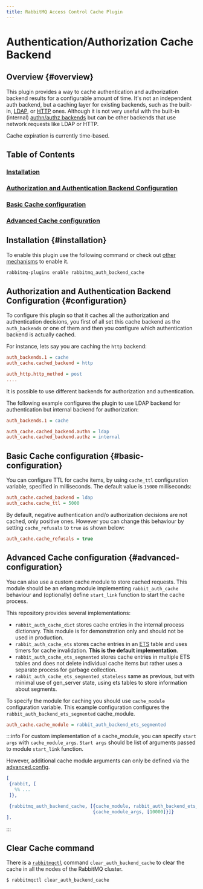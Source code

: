 ```yaml
---
title: RabbitMQ Access Control Cache Plugin
---
```

<!--
Copyright (c) 2007-2025 Broadcom. All Rights Reserved. The term "Broadcom" refers to Broadcom Inc. and/or its subsidiaries.

All rights reserved. This program and the accompanying materials
are made available under the terms of the under the Apache License,
Version 2.0 (the "License”); you may not use this file except in compliance
with the License. You may obtain a copy of the License at

https://www.apache.org/licenses/LICENSE-2.0

Unless required by applicable law or agreed to in writing, software
distributed under the License is distributed on an "AS IS" BASIS,
WITHOUT WARRANTIES OR CONDITIONS OF ANY KIND, either express or implied.
See the License for the specific language governing permissions and
limitations under the License.
-->

# Authentication/Authorization Cache Backend

## Overview {#overview}

This plugin provides a way to cache authentication and authorization backend 
results for a configurable amount of time. It's not an independent auth backend,
but a caching layer for existing backends, such as the built-in, [LDAP](./ldap),
or [HTTP](https://github.com/rabbitmq/rabbitmq-server/tree/main/deps/rabbitmq_auth_backend_http) ones.
Although it is not very useful with the 
built-in (internal) [authn/authz backends](./access-control) but can be other 
backends that use network requests like LDAP or HTTP.

Cache expiration is currently time-based. 

## Table of Contents

### [Installation](#installation)
### [Authorization and Authentication Backend Configuration](#configuration)
### [Basic Cache configuration](#basic-configuration)
### [Advanced Cache configuration](#advanced-configuration)

## Installation {#installation}

To enable this plugin use the following command or check out [other mechanisms](./plugins)
to enable it. 

```bash
rabbitmq-plugins enable rabbitmq_auth_backend_cache
```

## Authorization and Authentication Backend Configuration {#configuration}

To configure this plugin so that it caches all the authorization and authentication
decisions, you first of all set this cache backend as the `auth_backends` or one
of them and then you configure which authentication backend is actually cached.

For instance, lets say you are caching the `http` backend:

```ini
auth_backends.1 = cache
auth_cache.cached_backend = http

auth_http.http_method = post
....
```

It is possible to use different backends for authorization and authentication.

The following example configures the plugin to use LDAP backend for 
authentication but internal backend for authorization:

```ini 
auth_backends.1 = cache

auth_cache.cached_backend.authn = ldap
auth_cache.cached_backend.authz = internal
```

## Basic Cache configuration {#basic-configuration}

You can configure TTL for cache items, by using `cache_ttl` configuration variable, 
specified in milliseconds. The default value is `15000` milliseconds:

```ini 
auth_cache.cached_backend = ldap
auth_cache.cache_ttl = 5000
```

By default, negative authentication and/o authorization decisions are not cached, 
only positive ones. However you can change this behaviour by setting `cache_refusals` to `true` 
as shown below: 

```ini
auth_cache.cache_refusals = true
```

## Advanced Cache configuration {#advanced-configuration}

You can also use a custom cache module to store cached requests. This module 
should be an erlang module implementing `rabbit_auth_cache` behaviour and 
(optionally) define `start_link` function to start the cache process.

This repository provides several implementations:

* `rabbit_auth_cache_dict` stores cache entries in the internal process dictionary. 
This module is for demonstration only and should not be used in production.
* `rabbit_auth_cache_ets` stores cache entries in an [ETS](https://learnyousomeerlang.com/ets) 
table and uses timers for cache invalidation. **This is the default implementation**.
* `rabbit_auth_cache_ets_segmented` stores cache entries in multiple ETS tables 
and does not delete individual cache items but rather uses a separate process for garbage collection.
* `rabbit_auth_cache_ets_segmented_stateless` same as previous, but with minimal
 use of gen_server state, using ets tables to store information about segments.

To specify the module for caching you should use `cache_module` configuration variable. 
This example configuration configures the `rabbit_auth_backend_ets_segmented` 
cache_module.

```ini 
auth_cache.cache_module = rabbit_auth_backend_ets_segmented
```

:::info
For custom implementation of a cache_module, you can specify `start args` 
with `cache_module_args`. `Start args` should be list of arguments passed to 
module `start_link` function.

However, additional cache module arguments can only be defined via the 
[advanced.config](./configure#advanced-config-file).

```erlang 
[
 {rabbit, [
   %% ...
 ]},

 {rabbitmq_auth_backend_cache, [{cache_module, rabbit_auth_backend_ets_segmented},
                                {cache_module_args, [10000]}]}
].
```
:::


## Clear Cache command 

There is a [`rabbitmqctl`](./man/rabbitmqctl.8) command `clear_auth_backend_cache`
to clear the cache in all the nodes of the RabbitMQ cluster. 

```bash 
$ rabbitmqctl clear_auth_backend_cache
```
